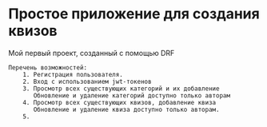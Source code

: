 # Простое приложение для создания квизов
Мой первый проект, созданный с помощью DRF  

    Перечень возможностей:
        1. Регистрация пользователя.
        2. Вход с использованием jwt-токенов
        3. Просмотр всех существующих категорий и их добавление
           Обновление и удаление категорий доступно только авторам
        4. Просмотр всех существующих квизов, добавление квиза
           Обновление и удаление квиза доступно только авторам.
        5. 